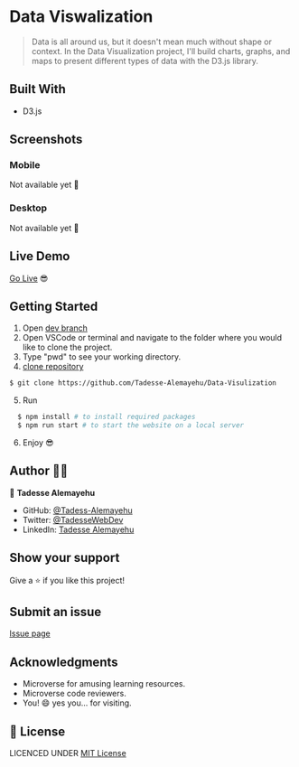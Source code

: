 # Data Viswalization

> Data is all around us, but it doesn't mean much without shape or context. In the Data Visualization project, I'll build charts, graphs, and maps to present different types of data with the D3.js library.

## Built With

- D3.js

## Screenshots

### Mobile

Not available yet 🙂  

### Desktop

Not available yet 🙂

## Live Demo

[Go Live](#) 😎

## Getting Started

1. Open [dev branch](https://github.com/Tadesse-Alemayehu//Data-Visulization)
2. Open VSCode or terminal and navigate to the folder where you would like to clone the project.
3. Type "pwd" to see your working directory.
4. [clone repository](https://github.com/Tadesse-Alemayehu/Data-Visulization)

```bash
$ git clone https://github.com/Tadesse-Alemayehu/Data-Visulization
```

5. Run

```bash
  $ npm install # to install required packages
  $ npm run start # to start the website on a local server
```

6. Enjoy 😎

## Author 👱‍♂️

👤 **Tadesse Alemayehu**

- GitHub: [@Tadess-Alemayehu](https://github.com/Tadesse-Alemayehu)
- Twitter: [@TadesseWebDev](https://twitter.com/TadesseWebDev)
- LinkedIn: [Tadesse Alemayehu](https://www.linkedin.com/in/tadesse-alemayehu-60141a221/)

## Show your support

Give a ⭐️ if you like this project!

## Submit an issue

[Issue page](https://github.com/Tadesse-Alemayehu/weather-now//Data-Visulization)

## Acknowledgments
- Microverse for amusing learning resources.
- Microverse code reviewers.
- You! 😄 yes you... for visiting.

## 📝 License

LICENCED UNDER [MIT License](LICENSE)
